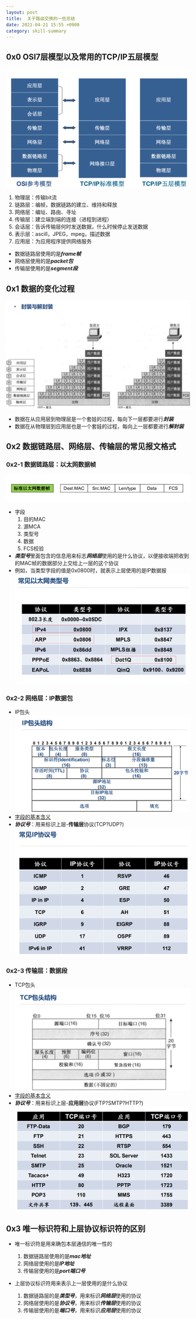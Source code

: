 ```yaml
---
layout: post
title:  关于路由交换的一些总结
date: 2021-04-21 15:55 +0900
category: skill-summary
---
```


## 0x0 OSI7层模型以及常用的TCP/IP五层模型

![](/images/20210421-1-2.png)
1. 物理层：传输bit流
1. 链路层：编帧，数据链路的建立、维持和释放
1. 网络层：编址、路由、寻址
1. 传输层：建立端到端的连接（进程到进程）
1. 会话层：告诉传输层何时发送数据，什么时候停止发送数据
1. 表示层：ascill，JPEG，mpeg，描述数据
1. 应用层：为应用程序提供网络服务

- 数据链路层使用的是***frame帧***
- 网络层使用的是***packet包***
- 传输层使用的是***segment段***  

## 0x1 数据的变化过程

![](/images/20210421-1-3.png)
- 数据在从应用层到物理层是一个套娃的过程，每向下一层都要进行***封装***
- 数据在从物理层到应用层也是一个套娃的过程，每向上一层都要进行***解封装***

## 0x2 数据链路层、网络层、传输层的常见报文格式

### 0x2-1 数据链路层：以太网数据帧
![](/images/20210421-1-4.png)
- 字段
    1. 目的MAC
    2. 源MCA
    3. 类型号
    4. 数据
    5. FCS校验
- ***类型号***里面包含的信息用来标志***网络层***使用的是什么协议，以便接收端把收到的MAC帧的数据部分上交给上一层的这个协议
- 例如，当类型字段的值是0x0800时，就表示上层使用的是IP数据报
![](/images/20210421-1-5.png)

### 0x2-2 网络层：IP数据包

- IP包头
![](/images/20210421-1-6.png)
- [字段的基本含义](https://lcy2218.github.io/routing-theory/2021/04/20/post.html#0x1-ip%E5%8C%85%E5%A4%B4%E7%9A%84%E7%BB%93%E6%9E%84)
- ***协议号***：用来标识上层-**传输层**协议(TCP?UDP?)
![](/images/20210421-1-7.png)

### 0x2-3 传输层：数据段

- TCP包头
![](/images/20210421-1-8.png)
- [字段的基本含义](https://lcy2218.github.io/routing-theory/2021/04/20/post.html#0x6-tcp%E5%8C%85%E5%A4%B4%E7%9A%84%E7%BB%93%E6%9E%84)
- ***协议号***：用来标识上层-**应用层**协议(FTP?SMTP?HTTP?)
![](/images/20210421-1-9.png)

## 0x3 唯一标识符和上层协议标识符的区别

- 唯一标识符是用来确包本层通信的唯一性的
    1. 数据链路层使用的是***mac地址***
    1. 网络层使用的是***IP地址***
    1. 传输层使用的是***port端口号***

- 上层协议标识符用来表示上一层使用的是什么协议
    1. 数据链路层的是***类型号***，用来标识***网络层***使用的协议
    1. 网络层使用的是***协议号***，用来标识***传输层***使用的协议
    1. 传输层使用的是***端口号***，用来标识***应用层***使用的协议
